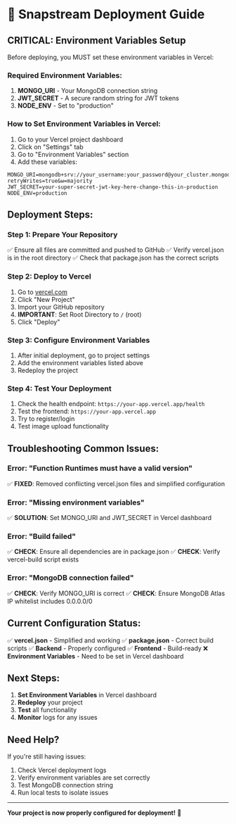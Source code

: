 # 🚀 Snapstream Deployment Guide

## **CRITICAL: Environment Variables Setup**

Before deploying, you MUST set these environment variables in Vercel:

### **Required Environment Variables:**

1. **MONGO_URI** - Your MongoDB connection string
2. **JWT_SECRET** - A secure random string for JWT tokens
3. **NODE_ENV** - Set to "production"

### **How to Set Environment Variables in Vercel:**

1. Go to your Vercel project dashboard
2. Click on "Settings" tab
3. Go to "Environment Variables" section
4. Add these variables:

```
MONGO_URI=mongodb+srv://your_username:your_password@your_cluster.mongodb.net/snapstream?retryWrites=true&w=majority
JWT_SECRET=your-super-secret-jwt-key-here-change-this-in-production
NODE_ENV=production
```

## **Deployment Steps:**

### **Step 1: Prepare Your Repository**
✅ Ensure all files are committed and pushed to GitHub
✅ Verify vercel.json is in the root directory
✅ Check that package.json has the correct scripts

### **Step 2: Deploy to Vercel**
1. Go to [vercel.com](https://vercel.com)
2. Click "New Project"
3. Import your GitHub repository
4. **IMPORTANT**: Set Root Directory to `/` (root)
5. Click "Deploy"

### **Step 3: Configure Environment Variables**
1. After initial deployment, go to project settings
2. Add the environment variables listed above
3. Redeploy the project

### **Step 4: Test Your Deployment**
1. Check the health endpoint: `https://your-app.vercel.app/health`
2. Test the frontend: `https://your-app.vercel.app`
3. Try to register/login
4. Test image upload functionality

## **Troubleshooting Common Issues:**

### **Error: "Function Runtimes must have a valid version"**
✅ **FIXED**: Removed conflicting vercel.json files and simplified configuration

### **Error: "Missing environment variables"**
✅ **SOLUTION**: Set MONGO_URI and JWT_SECRET in Vercel dashboard

### **Error: "Build failed"**
✅ **CHECK**: Ensure all dependencies are in package.json
✅ **CHECK**: Verify vercel-build script exists

### **Error: "MongoDB connection failed"**
✅ **CHECK**: Verify MONGO_URI is correct
✅ **CHECK**: Ensure MongoDB Atlas IP whitelist includes 0.0.0.0/0

## **Current Configuration Status:**

✅ **vercel.json** - Simplified and working
✅ **package.json** - Correct build scripts
✅ **Backend** - Properly configured
✅ **Frontend** - Build-ready
❌ **Environment Variables** - Need to be set in Vercel dashboard

## **Next Steps:**

1. **Set Environment Variables** in Vercel dashboard
2. **Redeploy** your project
3. **Test** all functionality
4. **Monitor** logs for any issues

## **Need Help?**

If you're still having issues:
1. Check Vercel deployment logs
2. Verify environment variables are set correctly
3. Test MongoDB connection string
4. Run local tests to isolate issues

---

**Your project is now properly configured for deployment!** 🎉
